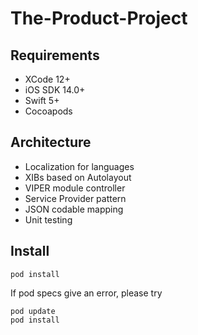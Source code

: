 # The-Product-Project

## Requirements
- XCode 12+
- iOS SDK 14.0+
- Swift 5+
- Cocoapods

## Architecture
- Localization for languages
- XIBs based on Autolayout
- VIPER module controller
- Service Provider pattern
- JSON codable mapping
- Unit testing

## Install
```
pod install
```
If pod specs give an error, please try
```
pod update
pod install
```
